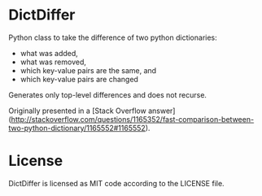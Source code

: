 DictDiffer
===

Python class to take the difference of two python dictionaries:
- what was added,
- what was removed,
- which key-value pairs are the same, and
- which key-value pairs are changed

Generates only top-level differences and does not recurse.

Originally presented in a [Stack Overflow answer]
(http://stackoverflow.com/questions/1165352/fast-comparison-between-two-python-dictionary/1165552#1165552).

License
=======

DictDiffer is licensed as MIT code according to the LICENSE file.
